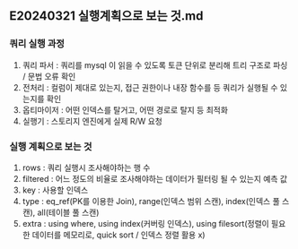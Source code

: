 ## E20240321 실행계획으로 보는 것.md

### 쿼리 실행 과정 
1. 쿼리 파서 : 쿼리를 mysql 이 읽을 수 있도록 토큰 단위로 분리해 트리 구조로 파싱 / 문법 오류 확인
2. 전처리 : 컬럼이 제대로 있는지, 접근 권한이나 내장 함수를 등 쿼리가 실행될 수 있는지를 확인
3. 옵티마이저 : 어떤 인덱스를 탈거고, 어떤 경로로 탈지 등 최적화
4. 실행기 : 스토리지 엔진에게 실제 R/W 요청

### 실행 계획으로 보는 것
1. rows : 쿼리 실행시 조사해야하는 행 수
2. filtered : 어느 정도의 비율로 조사해야하는 데이터가 필터링 될 수 있는지 예측 값
3. key : 사용할 인덱스
4. type : eq_ref(PK를 이용한 Join), range(인덱스 범위 스캔), index(인덱스 풀 스캔), all(테이블 풀 스캔)
5. extra : using where, using index(커버링 인덱스), using filesort(정렬이 필요한 데이터를 메모리로, quick sort / 인덱스 정렬 활용 x)
